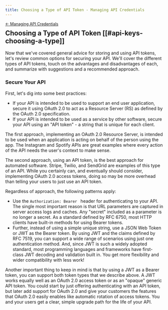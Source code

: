 ```yaml
---
title: Choosing a Type of API Token - Managing API Credentials
---
```


<div style="font-size: 0.9em; margin-bottom: -20px;"><a href="/books/api-security/api-keys/">&larr; Managing API Credentials</a></div>

## Choosing a Type of API Token [[#api-keys-choosing-a-type]]

Now that we've covered general advice for storing and using API tokens, let's review common options for securing your API. We'll cover the different types of API tokens, touch on the advantages and disadvantages of each, and summarize with suggestions and a recommended approach.

### Secure Your API

First, let's dig into some best practices:

* If your API is intended to be used to support an end user application, secure it using OAuth 2.0 to act as a Resource Server (RS) as defined by the OAuth 2.0 specification.
* If your API is intended to be used as a service by other software, secure your API using an "API token" - a string that is unique for each client.

The first approach, implementing an OAuth 2.0 Resource Server, is intended to be used when an application is acting on behalf of the person using the app. The Instagram and Spotify APIs are great examples where every action of the API needs the user's context to make sense.

The second approach, using an API token, is the best approach for automated software. Stripe, Twilio, and SendGrid are examples of this type of an API. While you certainly can, and eventually should consider, implementing OAuth 2.0 access tokens, doing so may be more overhead than telling your users to just use an API token.

Regardless of approach, the following patterns apply:

* Use the `Authorization: Bearer ` header for authenticating to your API. The single most important reason is that URL parameters are captured in server access logs and caches. Any "secret" included as a parameter is no longer a secret. As a standard defined by RFC 6750, most HTTP clients have built-in methods for using Bearer tokens.
* Further, instead of using a simple unique string, use a JSON Web Token or JWT as the Bearer token. By using JWT and the claims defined by RFC 7519, you can support a wide range of scenarios using just one authentication method. And, since JWT is such a widely adopted standard, most programming languages and frameworks have first-class JWT decoding and validation built in. You get more flexibility and wider compatibility with less work!

Another important thing to keep in mind is that by using a JWT as a Bearer token, you can support both token types that we describe above. A JWT works equally well as an OAuth 2.0 access token or as an "opaque" generic API token. You could start by just offering authenticating with an API token, but later add support for OAuth 2.0 and give your customers the features that OAuth 2.0 easily enables like automatic rotation of access tokens. You and your users get a clear, simple upgrade path for the life of your API.

